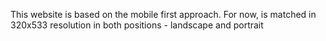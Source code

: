 This website is based on the mobile first approach. For now, is matched in 320x533 resolution in both positions  - landscape and portrait 
